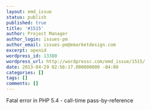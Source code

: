 ```yaml
---
layout: emd_issue
status: publish
published: true
title: '#1515'
author: Project Manager
author_login: issues-pm
author_email: issues-pm@emarketdesign.com
excerpt: openid
wordpress_id: 13380
wordpress_url: http://wordpressc.com/emd_issue/1515/
date: 2013-04-29 02:56:17.000000000 -04:00
categories: []
tags: []
comments: []
---
```

Fatal error in PHP 5.4 - call-time pass-by-reference
